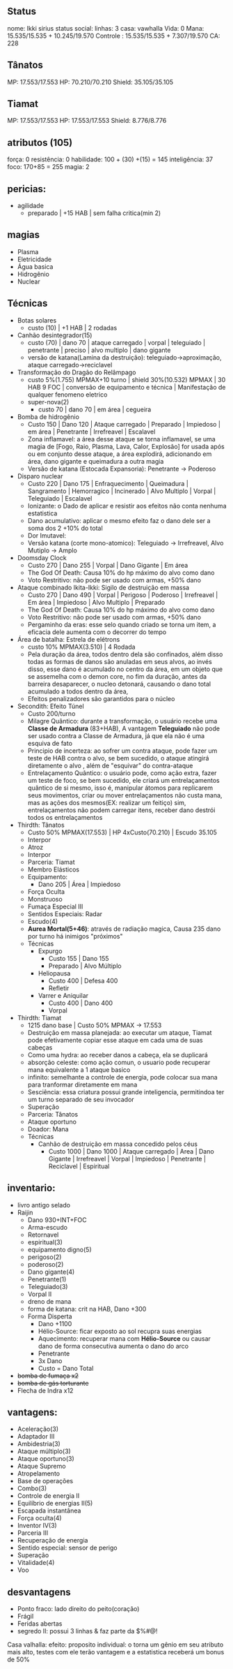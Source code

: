 ## Status
nome: Ikki sirius
status social:
linhas: 3
casa: vawhalla
Vida: 0
Mana: 15.535/15.535 + 10.245/19.570
Controle : 15.535/15.535  + 7.307/19.570
CA: 228

## Tânatos
MP: 17.553/17.553
HP: 70.210/70.210
Shield: 35.105/35.105
## Tiamat
MP: 17.553/17.553
HP: 17.553/17.553
Shield: 8.776/8.776



## atributos (105)
força: 0
resistência: 0
habilidade: 100 + (30) +(15) = 145
inteligência: 37
foco: 170+85 = 255
magia: 2

## pericias:
- agilidade
	- preparado | +15 HAB | sem falha critica(min 2)
## magias
- Plasma
- Eletricidade
- Água basica
- Hidrogênio
- Nuclear
## Técnicas
- Botas solares
	- custo (10) | +1 HAB | 2 rodadas
- Canhão desintegrador(15) 
	- custo (70) | dano 70 | ataque carregado | vorpal | teleguiado | penetrante | preciso | alvo multiplo | dano gigante
	- versão de katana(Lamina da destruição): teleguiado->aproximação, ataque carregado->reciclavel
- Transformação do Dragão do Relâmpago 
	- custo 5%(1.755) MPMAX+10 turno | shield 30%(10.532) MPMAX | 30 HAB 9 FOC | conversão de equipamento e técnica | Manifestação de qualquer fenomeno eletrico
	- super-nova(2)
		 - custo 70 | dano 70 | em área | cegueira
- Bomba de hidrogênio
	- Custo 150 | Dano 120 | Ataque carregado | Preparado | Impiedoso | em área | Penetrante | Irrefreavel | Escalavel
	- Zona inflamavel: a área desse ataque se torna inflamavel, se uma magia de [Fogo, Raio, Plasma, Lava, Calor, Explosão] for usada após ou em conjunto desse ataque, a área explodirá, adicionando em área, dano gigante e queimadura a outra magia
	- Versão de katana (Estocada Expansoria): Penetrante -> Poderoso
- Disparo nuclear
	- Custo 220 | Dano 175 | Enfraquecimento | Queimadura | Sangramento | Hemorragico | Incinerado | Alvo Multiplo | Vorpal | Teleguiado | Escalavel
	- Ionizante: o Dado de aplicar e resistir aos efeitos não conta nenhuma estatistica
	- Dano acumulativo: aplicar o mesmo efeito faz o dano dele ser a soma dos 2 +10% do total
	- Dor Imutavel: 
	- Versão katana (corte mono-atomico): Teleguiado -> Irrefreavel, Alvo Mutiplo -> Amplo
- Doomsday Clock
	- Custo 270 | Dano 255 | Vorpal | Dano Gigante | Em área
	- The God Of Death: Causa 10% do hp máximo do alvo como dano 
	- Voto Restritivo: não pode ser usado com armas, +50% dano
- Ataque combinado Ikita-Ikki: Sigilo de destruição em massa
	- Custo 270 | Dano 490 | Vorpal | Perigoso | Poderoso | Irrefreavel | Em área | Impiedoso | Alvo Multiplo | Preparado
	- The God Of Death: Causa 10% do hp máximo do alvo como dano 
	- Voto Restritivo: não pode ser usado com armas, +50% dano
	- Pergaminho da eras: esse selo quando criado se torna um item, a eficacia dele aumenta com o decorrer do tempo
- Área de batalha: Estrela de elétrons
	- custo 10% MPMAX(3.510) | 4 Rodada
	- Pela duração da área, todos dentro dela são confinados, além disso todas as formas de danos são anuladas em seus alvos, ao invés disso, esse dano é acumulado no centro da área, em um objeto que se assemelha com o demon core, no fim da duração, antes da barreira desaparecer, o nucleo detonará, causando o dano total acumulado a todos dentro da área,
	- Efeitos penalizadores são garantidos para o núcleo
- Secondith: Efeito Túnel
	- Custo 200/turno
	- Milagre Quântico: durante a transformação, o usuário recebe uma **Classe de Armadura** (83+HAB), A vantagem **Teleguiado** não pode ser usado contra a Classe de Armadura, já que ela não é uma esquiva de fato
	- Principio de incerteza: ao sofrer um contra ataque, pode fazer um teste de HAB contra o alvo, se bem sucedido, o ataque atingirá diretamente o alvo , além de "esquivar" do contra-ataque
	- Entrelaçamento Quântico: o usuário pode, como ação extra, fazer um teste de foco, se bem sucedido, ele criará um entrelaçamentos quântico de si mesmo, isso é, manipular átomos para replicarem seus movimentos, criar ou mover entrelaçamentos não custa mana, mas as ações dos mesmos(EX: realizar um feitiço) sim, entrelaçamentos não podem carregar itens, receber dano destrói todos os entrelaçamentos
- Thirdth: Tânatos
	- Custo 50% MPMAX(17.553) | HP 4xCusto(70.210) | Escudo 35.105
	- Interpor
	- Atroz
	- Interpor
	- Parceria: Tiamat
	- Membro Elásticos
	- Equipamento: 
		- Dano 205 | Área | Impiedoso
	- Força Oculta
	- Monstruoso
	- Fumaça Especial III
	- Sentidos Especiais: Radar
	- Escudo(4)
	- **Aurea Mortal(5+46)**: através de radiação magica, Causa 235 dano por turno há inimigos "próximos"
	- Técnicas
		- Expurgo
			- Custo 155 | Dano 155
			- Preparado | Alvo Múltiplo
		- Heliopausa
			- Custo 400 | Defesa 400
			- Refletir
		- Varrer e Aniquilar
			- Custo 400 | Dano 400
			- Vorpal
- Thirdth: Tiamat
	- 1215 dano base | Custo 50% MPMAX -> 17.553
	- Destruição em massa planejada: ao executar um ataque, Tiamat pode efetivamente copiar esse ataque em cada uma de suas cabeças
	- Como uma hydra: ao receber danos a cabeça, ela se duplicará
	- absorção celeste: como ação comun, o usuario pode recuperar mana equivalente a 1 ataque basico
	- infinito: semelhante a controle de energia, pode colocar sua mana para tranformar diretamente em mana
	- Sesciência: essa criatura possui grande inteligencia, permitindoa ter um turno separado de seu invocador
	- Superação
	- Parceria: Tânatos
	- Ataque oportuno
	- Doador: Mana
	- Técnicas
		- Canhão de destruição em massa concedido pelos céus
			- Custo 1000 | Dano 1000 | Ataque carregado | Area | Dano Gigante | Irrefreavel | Vorpal | Impiedoso | Penetrante | Reciclavel | Espiritual
## inventario:
- livro antigo selado
- Raijin
	- Dano 930+INT+FOC
	- Arma-escudo
	- Retornavel
	- espiritual(3)
	- equipamento digno(5)
	- perigoso(2)
	- poderoso(2)
	- Dano gigante(4)
	- Penetrante(1)
	- Teleguiado(3)
	- Vorpal II
	- dreno de mana
	- forma de katana: crit na HAB, Dano +300 
	- Forma Disperta
		- Dano +1100
		-  Hélio-Source: ficar exposto ao sol recupra suas energias
		- Aquecimento: recuperar mana com **Hélio-Source** ou causar dano de forma consecutiva aumenta o dano do arco
		- Penetrante
		- 3x Dano
		- Custo = Dano Total
- ~~bomba de fumaça x2~~
- ~~bomba de gás torturante~~
- Flecha de Indra x12

## vantagens:
* Aceleração(3)
* Adaptador III
* Ambidestria(3)
* Ataque múltiplo(3)
* Ataque oportuno(3)
* Ataque Supremo
* Atropelamento
* Base de operações
* Combo(3)
* Controle de energia II
* Equilíbrio de energias II(5)
* Escapada instantânea
* Força oculta(4)
* Inventor IV(3)
* Parceria III
* Recuperação de energia
* Sentido especial: sensor de perigo
* Superação
* Vitalidade(4)
* Voo

## desvantagens
- Ponto fraco: lado direito do peito(coração)
- Frágil
- Feridas abertas
- segredo II: possui 3 linhas & faz parte da $%#@!

Casa valhalla:
efeito: proposito individual: o torna um gênio em seu atributo mais alto, testes com ele terão vantagem e a estatistica receberá um bonus de 50%